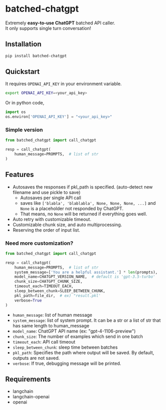 # batched-chatgpt
Extremely **easy-to-use ChatGPT** batched API caller.  
It only supports single turn conversation!

## Installation
```bash
pip install batched-chatgpt
```

## Quickstart
It requires ```OPENAI_API_KEY``` in your environment variable.
```bash
export OPENAI_API_KEY=<your_api_key>
```
Or in python code,  
```python
import os
os.environ['OPENAI_API_KEY'] = "<your_api_key>"
```
### Simple version
```python
from batched_chatgpt import call_chatgpt

resp = call_chatgpt(
    human_message=PROMPTS,  # list of str
)
```

## Features
- Autosaves the responses if pkl_path is specified. (auto-detect new filename and use pickle to save)
    - Autosaves per single API call
    - saves like ```['blabla', 'blablabla', None, None, None, ...]``` and ```None``` is a placeholder not responded by ChatGPT.
    - That means, no ```None``` will be returned if everything goes well.
- Auto retry with customizable timeout.
- Customizable chunk size, and auto multiprocessing.
- Reserving the order of input list.

### Need more customization?
```python
from batched_chatgpt import call_chatgpt

resp = call_chatgpt(
    human_message=PROMPTS,  # list of str
    system_message=['You are a helpful assistant.'] * len(prompts),
    model_name=CHATGPT_VERSION_NAME,  # default is 'gpt-3.5-turbo'
    chunk_size=CHATGPT_CHUNK_SIZE,
    timeout_each=TIMEOUT_EACH,
    sleep_between_chunk=SLEEP_BETWEEN_CHUNK,
    pkl_path=file_dir,  # ex) "result.pkl'
    verbose=True
)
```
- ```human_message```: list of human message
- ```system_message```: list of system prompt. It can be a str or a list of str that has same length to human_message
- ```model_name```: ChatGPT API name (ex: "gpt-4-1106-preview")
- ```chunk_size```: The number of examples which send in one batch
- ```timeout_each```: API call timeout
- ```sleep_between_chunk```: sleep time between batches
- ```pkl_path```: Specifies the path where output will be saved. By default, outputs are not saved.
- ```verbose```: If true, debugging message will be printed.

## Requirements
- langchain
- langchain-openai
- openai
